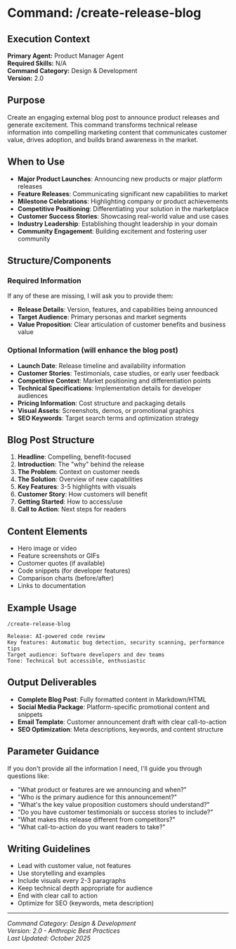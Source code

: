 # Command: /create-release-blog

## Execution Context
**Primary Agent:** Product Manager Agent  
**Required Skills:** N/A  
**Command Category:** Design & Development  
**Version:** 2.0

## Purpose
Create an engaging external blog post to announce product releases and generate excitement. This command transforms technical release information into compelling marketing content that communicates customer value, drives adoption, and builds brand awareness in the market.

## When to Use
- **Major Product Launches**: Announcing new products or major platform releases
- **Feature Releases**: Communicating significant new capabilities to market
- **Milestone Celebrations**: Highlighting company or product achievements
- **Competitive Positioning**: Differentiating your solution in the marketplace
- **Customer Success Stories**: Showcasing real-world value and use cases
- **Industry Leadership**: Establishing thought leadership in your domain
- **Community Engagement**: Building excitement and fostering user community

## Structure/Components

### Required Information
If any of these are missing, I will ask you to provide them:
- **Release Details**: Version, features, and capabilities being announced
- **Target Audience**: Primary personas and market segments
- **Value Proposition**: Clear articulation of customer benefits and business value

### Optional Information (will enhance the blog post)
- **Launch Date**: Release timeline and availability information
- **Customer Stories**: Testimonials, case studies, or early user feedback
- **Competitive Context**: Market positioning and differentiation points
- **Technical Specifications**: Implementation details for developer audiences
- **Pricing Information**: Cost structure and packaging details
- **Visual Assets**: Screenshots, demos, or promotional graphics
- **SEO Keywords**: Target search terms and optimization strategy

## Blog Post Structure
1. **Headline**: Compelling, benefit-focused
2. **Introduction**: The "why" behind the release
3. **The Problem**: Context on customer needs
4. **The Solution**: Overview of new capabilities
5. **Key Features**: 3-5 highlights with visuals
6. **Customer Story**: How customers will benefit
7. **Getting Started**: How to access/use
8. **Call to Action**: Next steps for readers

## Content Elements
- Hero image or video
- Feature screenshots or GIFs
- Customer quotes (if available)
- Code snippets (for developer features)
- Comparison charts (before/after)
- Links to documentation

## Example Usage
```
/create-release-blog

Release: AI-powered code review
Key features: Automatic bug detection, security scanning, performance tips
Target audience: Software developers and dev teams
Tone: Technical but accessible, enthusiastic
```


## Output Deliverables
- **Complete Blog Post**: Fully formatted content in Markdown/HTML
- **Social Media Package**: Platform-specific promotional content and snippets
- **Email Template**: Customer announcement draft with clear call-to-action
- **SEO Optimization**: Meta descriptions, keywords, and content structure

## Parameter Guidance
If you don't provide all the information I need, I'll guide you through questions like:
- "What product or features are we announcing and when?"
- "Who is the primary audience for this announcement?"
- "What's the key value proposition customers should understand?"
- "Do you have customer testimonials or success stories to include?"
- "What makes this release different from competitors?"
- "What call-to-action do you want readers to take?"

## Writing Guidelines
- Lead with customer value, not features
- Use storytelling and examples
- Include visuals every 2-3 paragraphs
- Keep technical depth appropriate for audience
- End with clear call to action
- Optimize for SEO (keywords, meta description)

---
*Command Category: Design & Development*  
*Version: 2.0 - Anthropic Best Practices*  
*Last Updated: October 2025*
